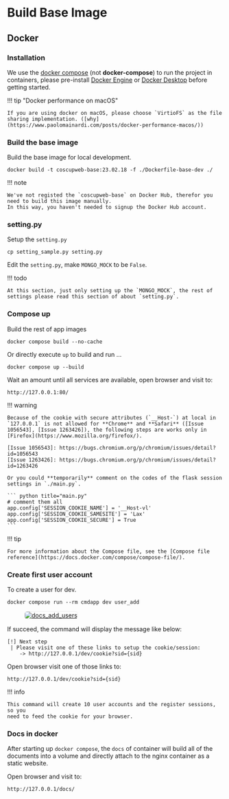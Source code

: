 # Build Base Image

## Docker

### Installation

We use the [docker compose](https://docs.docker.com/compose/) (not **docker-compose**) to run the project in containers, please pre-install [Docker Engine](https://docs.docker.com/engine/) or [Docker Desktop](https://docs.docker.com/get-docker/) before getting started.

!!! tip "Docker performance on macOS"

    If you are using docker on macOS, please choose `VirtioFS` as the file sharing implementation. ([why](https://www.paolomainardi.com/posts/docker-performance-macos/))

### Build the base image

Build the base image for local development.

    docker build -t coscupweb-base:23.02.18 -f ./Dockerfile-base-dev ./

!!! note

    We've not registed the `coscupweb-base` on Docker Hub, therefor you need to build this image manually.
    In this way, you haven't needed to signup the Docker Hub account.

### setting.py

Setup the `setting.py`

    cp setting_sample.py setting.py

Edit the `setting.py`, make `MONGO_MOCK` to be `False`.

!!! todo

    At this section, just only setting up the `MONGO_MOCK`, the rest of settings please read this section of about `setting.py`.

### Compose up

Build the rest of app images

    docker compose build --no-cache

Or directly execute `up` to build and run ...

    docker compose up --build

Wait an amount until all services are available, open browser and visit to:

    http://127.0.0.1:80/

!!! warning

    Because of the cookie with secure attributes (`__Host-`) at local in `127.0.0.1` is not allowed for **Chrome** and **Safari** ([Issue 1056543], [Issue 1263426]), the following steps are works only in [Firefox](https://www.mozilla.org/firefox/).

    [Issue 1056543]: https://bugs.chromium.org/p/chromium/issues/detail?id=1056543
    [Issue 1263426]: https://bugs.chromium.org/p/chromium/issues/detail?id=1263426

    Or you could **temporarily** comment on the codes of the flask session settings in `./main.py`.

    ``` python title="main.py"
    # comment them all
    app.config['SESSION_COOKIE_NAME'] = '__Host-vl'
    app.config['SESSION_COOKIE_SAMESITE'] = 'Lax'
    app.config['SESSION_COOKIE_SECURE'] = True
    ```

!!! tip

    For more information about the Compose file, see the [Compose file reference](https://docs.docker.com/compose/compose-file/).

### Create first user account

To create a user for dev.

    docker compose run --rm cmdapp dev user_add

<figure markdown>
  <a href="https://volunteer.coscup.org/doc/docs_add_users.png">
    <img alt="docs_add_users"
         src="https://volunteer.coscup.org/doc/docs_add_users.png"
         style="border: 1px #ececec solid; border-radius: 0.4rem;"
    >
  </a>
</figure>

If succeed, the command will display the message like below:

    [!] Next step
     | Please visit one of these links to setup the cookie/session:
        -> http://127.0.0.1/dev/cookie?sid={sid}

Open browser visit one of those links to:

    http://127.0.0.1/dev/cookie?sid={sid}

!!! info

    This command will create 10 user accounts and the register sessions, so you
    need to feed the cookie for your browser.

### Docs in docker

After starting up `docker compose`, the `docs` of container will build all of
the documents into a volume and directly attach to the nginx container as
a static website.

Open browser and visit to:

    http://127.0.0.1/docs/
